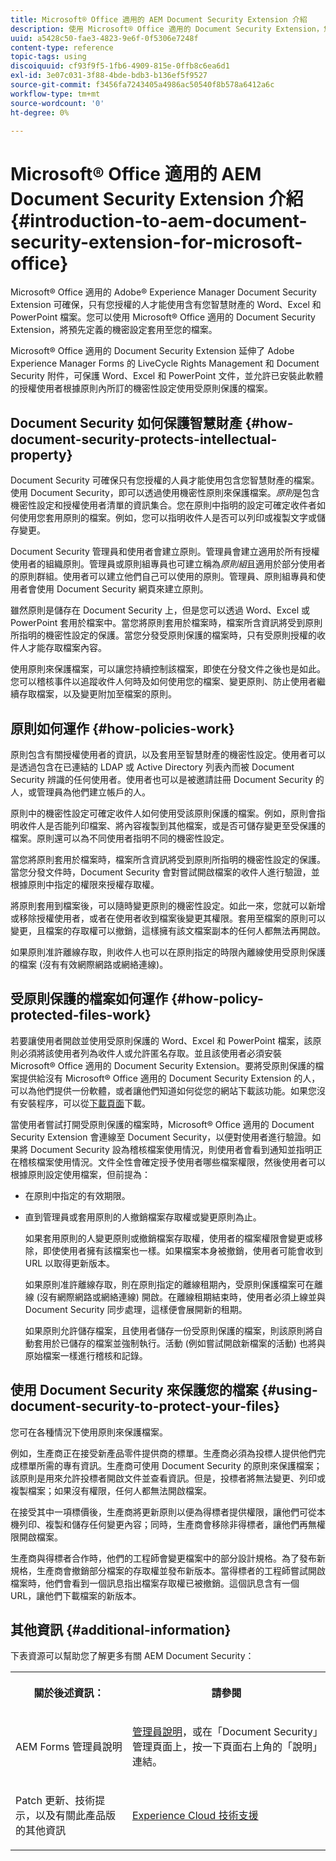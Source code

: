 ```yaml
---
title: Microsoft® Office 適用的 AEM Document Security Extension 介紹
description: 使用 Microsoft® Office 適用的 Document Security Extension，您可以將預先定義的機密性設定套用至 Microsoft® Office 檔案。
uuid: a5428c50-fae3-4823-9e6f-0f5306e7248f
content-type: reference
topic-tags: using
discoiquuid: cf93f9f5-1fb6-4909-815e-0ffb8c6ea6d1
exl-id: 3e07c031-3f88-4bde-bdb3-b136ef5f9527
source-git-commit: f3456fa7243405a4986ac50540f8b578a6412a6c
workflow-type: tm+mt
source-wordcount: '0'
ht-degree: 0%

---
```


# Microsoft® Office 適用的 AEM Document Security Extension 介紹{#introduction-to-aem-document-security-extension-for-microsoft-office}

Microsoft® Office 適用的 Adobe® Experience Manager Document Security Extension 可確保，只有您授權的人才能使用含有您智慧財產的 Word、Excel 和 PowerPoint 檔案。您可以使用 Microsoft® Office 適用的 Document Security Extension，將預先定義的機密設定套用至您的檔案。

Microsoft® Office 適用的 Document Security Extension 延伸了 Adobe Experience Manager Forms 的 LiveCycle Rights Management 和 Document Security 附件，可保護 Word、Excel 和 PowerPoint 文件，並允許已安裝此軟體的授權使用者根據原則內所訂的機密性設定使用受原則保護的檔案。

## Document Security 如何保護智慧財產 {#how-document-security-protects-intellectual-property}

Document Security 可確保只有您授權的人員才能使用包含您智慧財產的檔案。使用 Document Security，即可以透過使用機密性原則來保護檔案。*原則*&#x200B;是包含機密性設定和授權使用者清單的資訊集合。您在原則中指明的設定可確定收件者如何使用您套用原則的檔案。例如，您可以指明收件人是否可以列印或複製文字或儲存變更。

Document Security 管理員和使用者會建立原則。管理員會建立適用於所有授權使用者的組織原則。管理員或原則組專員也可建立稱為&#x200B;*原則組*&#x200B;且適用於部分使用者的原則群組。使用者可以建立他們自己可以使用的原則。管理員、原則組專員和使用者會使用 Document Security 網頁來建立原則。

雖然原則是儲存在 Document Security 上，但是您可以透過 Word、Excel 或 PowerPoint 套用於檔案中。當您將原則套用於檔案時，檔案所含資訊將受到原則所指明的機密性設定的保護。當您分發受原則保護的檔案時，只有受原則授權的收件人才能存取檔案內容。

使用原則來保護檔案，可以讓您持續控制該檔案，即使在分發文件之後也是如此。您可以稽核事件以追蹤收件人何時及如何使用您的檔案、變更原則、防止使用者繼續存取檔案，以及變更附加至檔案的原則。

## 原則如何運作 {#how-policies-work}

原則包含有關授權使用者的資訊，以及套用至智慧財產的機密性設定。使用者可以是透過包含在已連結的 LDAP 或 Active Directory 列表內而被 Document Security 辨識的任何使用者。使用者也可以是被邀請註冊 Document Security 的人，或管理員為他們建立帳戶的人。

原則中的機密性設定可確定收件人如何使用受該原則保護的檔案。例如，原則會指明收件人是否能列印檔案、將內容複製到其他檔案，或是否可儲存變更至受保護的檔案。原則還可以為不同使用者指明不同的機密性設定。

當您將原則套用於檔案時，檔案所含資訊將受到原則所指明的機密性設定的保護。當您分發文件時，Document Security 會對嘗試開啟檔案的收件人進行驗證，並根據原則中指定的權限來授權存取權。

將原則套用到檔案後，可以隨時變更原則的機密性設定。如此一來，您就可以新增或移除授權使用者，或者在使用者收到檔案後變更其權限。套用至檔案的原則可以變更，且檔案的存取權可以撤銷，這樣擁有該文檔案副本的任何人都無法再開啟。

如果原則准許離線存取，則收件人也可以在原則指定的時限內離線使用受原則保護的檔案 (沒有有效網際網路或網絡連線)。

## 受原則保護的檔案如何運作 {#how-policy-protected-files-work}

若要讓使用者開啟並使用受原則保護的 Word、Excel 和 PowerPoint 檔案，該原則必須將該使用者列為收件人或允許匿名存取。並且該使用者必須安裝 Microsoft® Office 適用的 Document Security Extension。要將受原則保護的檔案提供給沒有 Microsoft® Office 適用的 Document Security Extension 的人，可以為他們提供一份軟體，或者讓他們知道如何從您的網站下載該功能。如果您沒有安裝程序，可以從[下載頁面](https://experienceleague.adobe.com/docs/experience-manager-document-security/using/download-installer.html?lang=en)下載。

當使用者嘗試打開受原則保護的檔案時，Microsoft® Office 適用的 Document Security Extension 會連線至 Document Security，以便對使用者進行驗證。如果將 Document Security 設為稽核檔案使用情況，則使用者會看到通知並指明正在稽核檔案使用情況。文件全性會確定授予使用者哪些檔案權限，然後使用者可以根據原則設定使用檔案，但前提為：

* 在原則中指定的有效期限。
* 直到管理員或套用原則的人撤銷檔案存取權或變更原則為止。

   如果套用原則的人變更原則或撤銷檔案存取權，使用者的檔案權限會變更或移除，即使使用者擁有該檔案也一樣。如果檔案本身被撤銷，使用者可能會收到 URL 以取得更新版本。

   如果原則准許離線存取，則在原則指定的離線租期內，受原則保護檔案可在離線 (沒有網際網路或網絡連線) 開啟。在離線租期結束時，使用者必須上線並與 Document Security 同步處理，這樣便會展開新的租期。

   如果原則允許儲存檔案，且使用者儲存一份受原則保護的檔案，則該原則將自動套用於已儲存的檔案並強制執行。活動 (例如嘗試開啟新檔案的活動) 也將與原始檔案一樣進行稽核和記錄。

## 使用 Document Security 來保護您的檔案 {#using-document-security-to-protect-your-files}

您可在各種情況下使用原則來保護檔案。

例如，生產商正在接受新產品零件提供商的標單。生產商必須為投標人提供他們完成標單所需的專有資訊。生產商可使用 Document Security 的原則來保護檔案；該原則是用來允許投標者開啟文件並查看資訊。但是，投標者將無法變更、列印或複製檔案；如果沒有權限，任何人都無法開啟檔案。

在接受其中一項標價後，生產商將更新原則以便為得標者提供權限，讓他們可從本機列印、複製和儲存任何變更內容；同時，生產商會移除非得標者，讓他們再無權限開啟檔案。

生產商與得標者合作時，他們的工程師會變更檔案中的部分設計規格。為了發布新規格，生產商會撤銷部分檔案的存取權並發布新版本。當得標者的工程師嘗試開啟檔案時，他們會看到一個訊息指出檔案存取權已被撤銷。這個訊息含有一個 URL，讓他們下載檔案的新版本。

## 其他資訊 {#additional-information}

下表資源可以幫助您了解更多有關 AEM Document Security：

<table >
 <tbody>
  <tr>
   <th><p>關於後述資訊：</p> </th>
   <th><p>請參閱</p> </th>
  </tr>
  <tr>
   <td><p>AEM Forms 管理員說明</p> </td>
   <td><p><a href="https://experienceleague.adobe.com/docs/experience-manager-65/forms/administrator-help/get-started/configure-general-aem-forms-settings.html?lang=en">管理員說明</a>，或在「Document Security」管理頁面上，按一下頁面右上角的「說明」連結。</p> </td>
  </tr>
  <tr>
   <td><p>Patch 更新、技術提示，以及有關此產品版的其他資訊</p> </td>
   <td><p><a href="https://experienceleague.adobe.com/?support-solution=General&amp;support-tab=home#support">Experience Cloud 技術支援</a></p> </td>
  </tr>
 </tbody>
</table>
